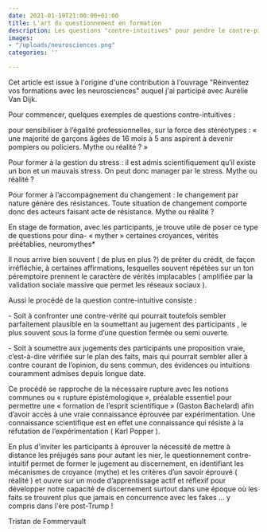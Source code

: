 ```yaml
---
date: 2021-01-19T21:00:00+01:00
title: L'art du questionnement en formation
description: Les questions "contre-intuitives" pour pendre le contre-pied de nos croyances.
images:
- "/uploads/neurosciences.png"
categories: ''

---
```

Cet article est issue à l'origine d'une contribution à l'ouvrage "Réinventez vos formations avec les neurosciences" auquel j'ai participé avec Aurélie Van Dijk.

Pour commencer, quelques exemples de questions contre-intuitives : 

pour sensibiliser à l’égalité professionnelles, sur la force des stéréotypes : « une majorité de garçons âgées de 16 mois à 5 ans aspirent à devenir pompiers ou policiers. Mythe ou réalité ? »

Pour former à la gestion du stress : il est admis scientifiquement qu’il existe un bon et un mauvais stress. On peut donc manager par le stress. Mythe ou réalité ?

Pour former à l’accompagnement du changement : le changement par nature génère des résistances. Toute situation de changement comporte donc des acteurs faisant acte de résistance. Mythe ou réalité ?

En stage de formation, avec les participants, je trouve utile de poser ce type de questions pour dina- « myther » certaines croyances, vérités préétablies, neuromythes*

Il nous arrive bien souvent ( de plus en plus ?) de prêter du crédit, de façon irréfléchie, à certaines affirmations, lesquelles souvent répétées sur un ton péremptoire prennent le caractère de vérités implacables ( amplifiée par la validation sociale massive que permet les réseaux sociaux ).

Aussi le procédé de la question contre-intuitive consiste :

\- Soit à confronter une contre-vérité qui pourrait toutefois sembler parfaitement plausible en la soumettant au jugement des participants , le plus souvent sous la forme d’une question fermée ou semi ouverte.

\- Soit à soumettre aux jugements des participants une proposition vraie, c’est-à-dire vérifiée sur le plan des faits, mais qui pourrait sembler aller à contre courant de l’opinion, du sens commun, des évidences ou intuitions couramment admises depuis longue date.

Ce procédé se rapproche de la nécessaire rupture avec les notions communes ou « rupture épistémologique », préalable essentiel pour permettre une « formation de l’esprit scientifique » (Gaston Bachelard) afin d’avoir accès à une vraie connaissance éprouvée par expérimentation. Une connaissance scientifique est en effet une connaissance qui résiste à la réfutation de l’expérimentation ( Karl Popper ).

En plus d’inviter les participants à éprouver la nécessité de mettre à distance les préjugés sans pour autant les nier, le questionnement contre-intuitif permet de former le jugement au discernement, en identifiant les mécanismes de croyance (mythe) et les critères d’un savoir éprouvé ( réalité ) et ouvre sur un mode d’apprentissage actif et réflexif pour développer notre capacité de discernement surtout dans une époque où les faits se trouvent plus que jamais en concurrence avec les fakes ... y compris dans l'ère post-Trump !

Tristan de Fommervault